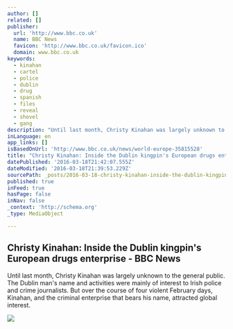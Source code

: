 ```yaml
---
author: []
related: []
publisher:
  url: 'http://www.bbc.co.uk'
  name: BBC News
  favicon: 'http://www.bbc.co.uk/favicon.ico'
  domain: www.bbc.co.uk
keywords:
  - kinahan
  - cartel
  - police
  - dublin
  - drug
  - spanish
  - files
  - reveal
  - shovel
  - gang
description: "Until last month, Christy Kinahan was largely unknown to the general public. The Dublin man's name and activities were mainly of interest to Irish police and crime journalists. But over the course of four violent February days, Kinahan, and the criminal enterprise that bears his name, attracted global interest."
inLanguage: en
app_links: []
isBasedOnUrl: 'http://www.bbc.co.uk/news/world-europe-35815528'
title: "Christy Kinahan: Inside the Dublin kingpin's European drugs enterprise - BBC News"
datePublished: '2016-03-18T21:42:07.555Z'
dateModified: '2016-03-18T21:39:53.229Z'
sourcePath: _posts/2016-03-18-christy-kinahan-inside-the-dublin-kingpins-european-drugs.md
published: true
inFeed: true
hasPage: false
inNav: false
_context: 'http://schema.org'
_type: MediaObject

---
```

<article style=""><h1>Christy Kinahan: Inside the Dublin kingpin's European drugs enterprise - BBC News</h1><p>Until last month, Christy Kinahan was largely unknown to the general public. The Dublin man's name and activities were mainly of interest to Irish police and crime journalists. But over the course of four violent February days, Kinahan, and the criminal enterprise that bears his name, attracted global interest.</p><img src="http://ichef-1.bbci.co.uk/news/1024/cpsprodpb/1546C/production/_88784178_dublinshooting3.jpg" /></article>